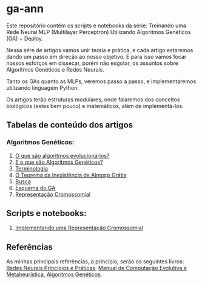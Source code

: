 # ga-ann

Este repositório contém os scripts e notebooks da série: Treinando uma Rede Neural MLP (Multilayer Perceptron) Utilizando Algoritmos Genéticos (GA) + Deploy. 

Nessa sére de artigos vamos unir teoria e prática, e cada artigo estaremos dando um passo em direção ao nosso objetivo. E para isso vamos focar nossos esforços em dissecar, porém não esgotar, os assuntos sobre Algoritmos Genéticos e Redes Neurais.

Tanto os GAs quanto as MLPs, veremos passo a passo, e implementaremos utilizando linguagem Python.

Os artigos terão estruturas modulares, onde falaremos dos conceitos biológicos (estes bem pouco) e matemáticos, além de implementá-los.


## Tabelas de conteúdo dos artigos

### Algoritmos Genéticos:

 1. [O que são algoritmos evolucionários?](https://jcfneto.github.io/ann-ga/)
 2. [E o que são Algoritmos Genéticos?](https://jcfneto.github.io/ann-ga/)
 3. [Terminologia](https://jcfneto.github.io/ann-ga-part-2/)
 4. [O Teorema da Inexistência de Almoço Grátis](https://jcfneto.github.io/ann-ga-part-2/)
 5. [Busca](https://jcfneto.github.io/ann-ga-part-2/)
 6. [Esquema do GA](https://jcfneto.github.io/ann-ga-part-2/)
 7. [Representação Cromossomial](https://jcfneto.github.io/ann-ga-part-3/)
 

## Scripts e notebooks:

1. [Implementando uma Representação Cromossomial](https://github.com/jcfneto/ga-ann/tree/main/Parte3)

## Referências

As minhas principais referências, a princípio, serão os seguintes livros: [Redes Neurais Princípios e Práticas](encurtador.com.br/EIQTZ), [Manual de Computação Evolutiva e Metaheurística](encurtador.com.br/rxEY9), [Algoritmos Genéticos](encurtador.com.br/iHKS6).
